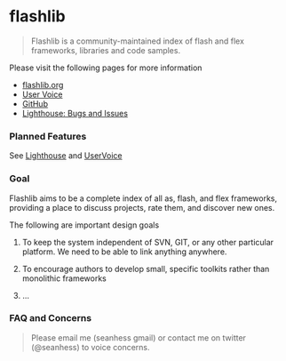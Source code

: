 [github]: http://github.com/seanhess/flashlib/ "FlashLib on GitHub"
[uservoice]: http://flashlib.uservoice.com/pages/26908-general "UserVoice for FlashLib"
[lighthouse]: http://seanhess.lighthouseapp.com/projects/35926-flashlib/milestones/current "Lighthouse: Issues and Bugs"
[flashlib]: http://flashlib.org "flashlib"


# flashlib

> Flashlib is a community-maintained index of flash and flex frameworks, libraries and code samples. 

Please visit the following pages for more information

* [flashlib.org][flashlib]
* [User Voice][uservoice]
* [GitHub][github]
* [Lighthouse: Bugs and Issues][lighthouse]




### Planned Features

See [Lighthouse][lighthouse] and [UserVoice][uservoice]





### Goal

Flashlib aims to be a complete index of all as, flash, and flex frameworks, providing a place to discuss projects, rate them, and discover new ones. 

The following are important design goals

1. To keep the system independent of SVN, GIT, or any other particular platform. We need to be able to link anything anywhere. 

2. To encourage authors to develop small, specific toolkits rather than monolithic frameworks

3. ...


### FAQ and Concerns

> Please email me (seanhess gmail) or contact me on twitter (@seanhess) to voice concerns.  

